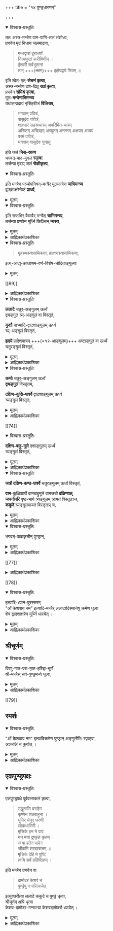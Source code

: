 +++
title = "१४ पुण्ड्रधारणम्"

+++

<details open><summary>विश्वास-प्रस्तुतिः</summary>

ततः अस्त्र-मन्त्रेण वाम-पाणि-तलं संशोध्य,  
प्रणवेन मृदं निधाय जलमादाय, 

> गन्धद्वारां दुराधर्षां  
नित्यपुष्टां करीषिणीम् ।  
ईश्वरीँ सर्वभूतानां  
ताम् +++(~~त्वाम्~~)+++ इहोपह्वये श्रियम् ॥

इति श्वेत-मृत्-**सेचनं कृत्वा**,  
अस्त्र-मन्त्रेण दश-दिक्षु **रक्षां कृत्वा**,  
प्रणवेन **संमिश्रं कृत्वा**,  
मूल-**मन्त्रेणाभिमन्त्र्य**  
यथासम्प्रदायं नृसिंहबीजं **विलिख्य**, 

> भगवान् पवित्रं,  
> वासुदेवः पवित्रं,  
> शतधारं सहस्रधारम् अपरिमित-धारम्  
> अरिष्टम् अच्छिद्रम् अच्युतम् अनन्तम् अक्षयम् अव्ययं  
> परमं पवित्रं,  
> भगवान् वासुदेवः पुनातु 

इति जलं **निस्-स्राव्य**  
भगवत्-पाद-युगलं **स्मृत्वा**  
तर्जन्या मृदञ् जलं **चैकीकृत्य**, 
</details>

<div class="js_include" url="/vedAH_Rk/shAkalam/saMhitA/vishvAsa-prastutiH/01/154/01_viShNornu_kaM.md"  newLevelForH1="5" includeTitle="false"> </div>  

<div class="js_include" url="/vedAH_Rk/shAkalam/saMhitA/sarvASh_TIkAH/01/154/01_viShNornu_kaM.md"  newLevelForH1="5" includeTitle="false"> </div>  


<details open><summary>विश्वास-प्रस्तुतिः</summary>

इति मन्त्रेण पञ्चोपनिषन्-मन्त्रैर्  मूलमन्त्रेण **चाभिमन्त्र्य**  
द्वादशाक्षरेणेष्टं **प्रार्थ्य**, 
</details>

<details><summary>मूलम्</summary>

इति मन्त्रेण पञ्चोपनिषन्मन्त्रैर्मूलमन्त्रेण चाभिमन्त्र्य द्वादशाक्षरेणेष्टं प्रार्थ्य, 
</details>


<div class="js_include" url="/vedAH_yajuH/taittirIyam/saMhitA/yajuH/sarva-prastutiH/1/2_somayAgArambhaH/13_havirdhAna-maNDapa-nirmANam/viShNo_rarATam.md"  newLevelForH1="5" includeTitle="false"> </div>

<details open><summary>विश्वास-प्रस्तुतिः</summary>

इति सप्तभिर् वैष्णवैर् मन्त्रैश् **चाभिमन्त्र्य**,  
तर्जन्या प्रणवेन मूर्ध्नि किञ्चिन् **न्यस्य**,
</details>

<details><summary>मूलम्</summary>

इति सप्तभिर्वैष्णवैर्मन्त्रैश्चाभिमन्त्र्य, तर्जन्या प्रणवेन मूर्ध्नि किञ्चिन्न्यस्य,
</details>


<details><summary>आह्निकार्थप्रकाशिका</summary>

अथ ऊर्ध्वपुण्ड्रधारणम् आह **अस्त्रमन्त्रेणे**त्यादिना ।  
ऊर्ध्व-पुण्ड्र-धारण-तद्-अधिकारि-मृद्-वर्णाकृत्य्-आदिकं सप्रमाणं  
श्री-सच्-चरित्र-रक्षायां स्पष्टम् अनुगृहीतम् ।  

यत् तु आह्निक-काण्डे +++(वैद्यनाथदीक्षितीये)+++ ब्राह्मणादीनां  
त्रिपुण्ड्र-धारण-प्रतिपादकानि चन्द्रिका-माधवीयाद्य्-अनुदाहृतानि वचनानि  
ब्राह्मणस्य त्रिपुण्ड्र-निषेध-पराणि सम्प्रतिपन्न-वचनानि  
चोदाहृत्योक्तम् 

> एवम्-आदि-त्रि-पुण्ड्र-निषेध-वचनानि  
> पाशुपतादि-तन्त्र-दीक्षा-प्रविष्ट-ब्राह्मण-निन्दा-पराणि ।  
> अत एव वाराहे गौतमः +++(पाठोऽयं न लब्धः।)+++ -
>
>
>> शशाप तान् जटा-भस्म-  
दीक्षा-व्रत-धरांस् तथा ।  
त्रि-पुण्ड्र-धारिणो नित्यं  
भस्मोद्धूलन-तत्-पराः ॥  
**भविष्यथ** त्रयी-बाह्या  
मिथ्या-ज्ञान-प्रलापिनः ।  
बौद्धे चाप्य् आर्हते चैव  
तथा पाशुपतेऽपि च ॥  
शाम्भवे दीक्षिता यूयं  
**भवत** ब्राह्मणाधमाः । 
>
> इत्युक्तम् ।

[[68]]

तद् अयुक्तम् -   
"ब्राह्मणस् त्रिपुण्ड्रं न धारयेद्"  
इत्य्-आदीनां स्वोदाहृतानां आचार्यपादोदाहृतानां पठ्यमान-स्मृति-पुराण-वचनानां  
शैव-पाशुपतादि-दीक्षा-प्रविष्ट-ब्राह्मण-निन्दा-परत्वस्यायुक्तत्वात् ।  

न तावच् छ्रुति-लिङ्गादिभिर् अयम् अर्थो ऽवगम्यते -  
भवद्-उदाहृत-वचनेन त्रि-पुण्ड्र-धारण-भस्मोद्धूलन-मिथ्या-ज्ञान-प्रलापानां  
शाप-ग्रस्त-विषयत्वावगमेन  
त्रिपुण्ड्रादेः तद्-धार्यत्वे  
तद्-व्यतिरिक्ताधार्यत्व-परत्वेन च लिङ्ग-दर्शनात् । 

अपच्छेदाधिकरण-न्यायेन निषेधस्य बलीयस्त्व-वादिनः अद्वैतिनः ।  

प्रायश्चित्त-काण्डे श्राद्ध-शिष्ट-भोजन-विधि-सत्त्वेऽपि  
निषेधस्य बलीयस्त्वात्  
तद्-अभोज्यत्वं वदतः वैद्यनाथस्य  
ब्राह्मण-त्रि-पुण्ड्र-निषेध-बलीयस्त्वस्यावश्याङ्गीकार्यत्वात् -  
निषेध-वचनानां शैव-दीक्षा-प्रविष्ट-ब्राह्मण-निन्दा-परत्व-वर्णनं  
स्व-मत-स्थैकदेशि-दुराचार-स्थापनाभिनिवेश-मूलकम् इति  
सद्भिर् विभावनीयम् इति । 

तद् उक्तम् - 

> आदौ तु लक्षणोपेतां  
सुगन्धां सात्त्विकीं शुभाम् ।  
वामे ऽस्त्र-शोधिते हस्ते  
वाग्यतः प्रणवेन तु ॥  
**निधाय** जलम् आदाय  
गन्धद्वारेति **सेचयेत्** ।  
अस्त्र-मन्त्रेण रक्षां च  
**कृत्वा** दशसु दिक्ष्व् अपि ॥  
तार-मन्त्रेण सम्मिश्रं  
मूल-मन्त्रेण **मन्त्रयेत्** ।  
नृसिंह-बीजञ् च **लिखेत्**  
रक्षार्थं दोष-शान्तये ॥  
शत-धारेति मन्त्रेण  
तीर्थ-तोयञ् च **निक्षिपेत्** ।  
ताम् **एकीकृत्य** तर्जन्या  
**स्मृत्वा** मम पद-द्वयम् ॥  
विष्णोर्नुकेन मन्त्रेण  
**मन्त्रयित्वा** यथाक्रमम् ।  
पञ्चोपनिषदैर् मन्त्रैर्  
मूल-मन्त्रेण मन्त्रयेत् ॥  
द्वादशाक्षरम् **उच्चार्य**  
**प्रार्थयेद्** इष्ट-सिद्धये ।  
सप्तभिर् वैष्णवैर् मन्त्रैर्  
**मन्त्रयेन्** मोक्ष-सिद्धये ॥  
मृदं प्राक् तार-मन्त्रेण  
तर्जन्या मूर्ध्नि **विन्यसेत्** ॥ 

इति ।  
“इष्टसिद्धये" इत्यत्र “सत्-समृद्धिञ् च युक्ताम्" इत्य्  
अनुगृहीत-भगवद्-भागवत-समृद्धिर् विवक्षिता,  
प्रपन्नानां “त्रैवर्गिकांस् त्यजेद् धर्मान्” इति काम्यान्तर-निषेधात् ।  

“मोक्ष-सिद्धये” इत्यत्र अनन्य-प्रयोजन-कैङ्कर्य-सिद्धिर् विवक्षिता,  
प्रपन्नानां मोक्षार्थं कर्तव्यान्तराभावात् ।+++(5)+++ 
</details>



<details open><summary>विश्वास-प्रस्तुतिः</summary>

> गृहस्थस्यानामिकया, ब्राह्मणस्यानामिकया, 
 
इत्य्-आद्य्-उक्ताश्रम-वर्ण-विशेष-चोदिताङ्गुल्या
</details>

<details><summary>मूलम्</summary>

> गृहस्थस्यानामिकया, ब्राह्मणस्यानामिकया, 
 
इत्याद्युक्ताश्रमवर्णविशेषचोदिताङ्गुल्या
</details>



[[69]]

<details><summary>आह्निकार्थप्रकाशिका</summary>

अथ पुण्ड्र-धारण-साधनम् आह -  
**गृहस्थस्यानामिकये**त्य्-आदिना । तद् उक्तं 

> ब्राह्मणस्य विशेषेण  
कल्पिता **ऽऽनामिका** स्मृता ।  
**अङ्गुष्ठम्** एव राज्ञश् च  
**तर्जनी** विश एव च ॥  
शूद्रस्य **मध्यमा** प्रोक्ता  
सर्वेषां वाप्य् **अनामिका** ।  
**तर्जनी** भिक्षुकस्यैव  
वनस्थस्य तु **मध्यमा** ॥  
**अनामिका** गृहस्थस्याङ्गुष्ठाग्रमथापि वा ।  
**अङ्गुष्ठेन** ब्रह्मचारी सर्वेषां स्याद् **अनामिका** ॥ 

इति । 

यद् अपरोक्तं स्कान्दे मार्गशीर्ष-माहात्म्ये  
ब्रह्म-चारि-यत्य्-आदीन् अधिकृत्य दर्पणविधेः  
तेषान् तु **दर्पण-निषेधो** ऽन्यविषयः ।  
तत्रैव रात्रौ दर्पण-विधेः  
तत्र दर्पण-निषेधो ऽन्यविषयः -  
तत्रैव दर्पणाभावे जलावलोकन-विधानात् । 

जले प्रतिबिम्बावलोकन-निषेधोऽपि तथा +इति - तदसङ्गतम् -  
निबन्धनेषु तद्-वचनान् उदाहरणेनाचार-विरहाच् च । 

यतीनां सर्वदा इतरेषां रात्रौ  
दर्पणावलोकनस्य जलावलोकन-पूर्व-पुण्ड्र-धारणस्य  
चाननुष्ठान-पराहतत्वात् । यद् अप्य् अपरोक्तं 

> **अङ्गुष्ठं** पुष्टिदं प्रोक्तं  
**मध्यमा** ऽऽयुष्करी तथा ।  
**अनामिका** ऽन्नदा नित्यं  
मुक्तिदा च **प्रदेशिनी** ।  
एतैर् अङ्गुलिभेदैस् तु  
कारयेन्, न नखैर् लिखेत् ॥ 

इति श्री-सच्-चरित्र-रक्षोक्त--तत्-तद्-अङ्गुलि-फल--निरपेक्षाणां  
तत्-तत्-कर्माङ्गत्वादि-मात्रेणोर्ध्व-पुण्ड्र-करण-दशायाम् 

> अनामिका ब्राह्मणस्य  
> गृहस्थस्यानामिका 

इत्य्-आदिवर्णाश्रम-विषय-व्यवस्था-वचनानीति  
देशिक-चरणैः कण्ठतो व्यवस्थापितत्वात्,  
मोक्षापेक्षावद्भिः भगवत्-प्रीत्य्-अर्थम् ऊर्ध्व-पुण्ड्र-करणे  
प्रदेशिन्य्+++(=तर्जनी)+++ एव देशिक-सम्मता ।

[[70]]

तया ऽऽर्जवादि-गुणासम्भवे  
तद्-अनुगुणया यया कयाचिद् अङ्गुल्या धार्याणि ।+++(4)+++ 

> यथाकामन् तु सर्वाभिः  
न नखैरिति केचन 

इत्य्-उक्तत्वात् ।  
स्मृति-चन्द्रिकायां - 

> स्वयं-धौतेन कर्तव्यं  
कारु-धौतं विवर्जयेत् 

इत्यत्र स्वयं-धौतेनेत्य् एव सिद्धे  
कारु-धौत-निषेधेन  
कारु-धौत-व्यतिरिक्त-धौतम् अभ्यनुज्ञातम्।   

इत्य् उक्त-रीत्या  
"न नखैर् लिखेद्" इति निषेधेन  
नख-व्यतिरिक्तं पुण्ड्र-धारणे  
ऽभ्यनुज्ञातं भवति -  

> येनोर्ध्वपुण्ड्रं सौम्यं स्याद्  
आर्जवं च कृतं भवेत् ।  
तेन कुर्यात् प्रकारेण  
तादृशं फलदं भवेत् ॥ 

इति नारदीय-वचने येन तेनेति सामान्योक्तेश् च । एवञ्चाङ्गुल्यैव धारणीयानीति निर्बन्धो न कर्तव्य इति । तदत्यन्तमसङ्गतम् । आचार्यपादश्रीसूक्तिन्यायविरुद्धत्वात् । 

> या चात्र वर्णाश्रम-मात्र-विषयतया  
> ऽङ्गुलि-व्यवस्था  
> सा तत्-तत्-फल-विशेष-निरपेक्षाणां  
> तत्-तत्-कर्माङ्गत्वादि-मात्रेणोर्ध्व-पुण्ड्र-करण-दशायाम्  
> इति मन्तव्यम् 

इति श्रीसूक्तौ पूर्वोदाहृत-वचनावगत-मोक्ष-तद्-इतर-फल-कामना-रहितानां  
तत्-तत्-कर्माङ्गत्वादिनोर्ध्व-पुण्ड्र-धारणे वर्णाश्रमाङ्गुलि-व्यवस्थेति प्रतीयते ।  
कर्माङ्गत्वादीत्यादि-पदेन 

> यच् छरीरं मनुष्याणाम्  
ऊर्ध्व-पुण्ड्रं विना भवेत् ।  
द्रष्टव्यन् नैव तद्-देहं  
श्मशान-सदृशं स्मृतम् ॥ +++(4)+++

इत्य्-अकरणे दोष-श्रवणेन  
करणे प्रत्यवाय-परिहारस्य, 

> प्रातर्-मध्यन्-दिने सायम्  
ऊर्ध्वपुण्ड्रेण केशवः ।  
अकृतैर् वा कृतैर् वापि  
तैस् तैः प्रीणाति माधवः ॥ 

इति भारद्वाज-वचनावगत-भगवत्-प्रीति-विशेषस्य च सङ्ग्रहः ।  
_मात्र_-पदेन पूर्वोदाहृत-वचनावगत-फलाभिसन्धि-व्यवच्छेदः ।  
एवं च तत्-तत्-कर्माङ्गत्वेन  
“अ-क्रिया-वद् अनर्थाय" इति  
लक्ष्मी-तन्त्र-वचन+आचार्यपाद-श्रीसूक्तावगत--  
प्रत्यवाय-परिहारार्थत्वेन +उपदर्शित-भगवत्-प्रीत्य्-उद्देशेन  
चोर्ध्व-पुण्ड्र-करण-दशायां वर्णाश्रमाङ्गुलि-व्यवस्थेत्य् उक्तं भवति । 

> फलाश्रुतेर् वीप्सया वा  
> तन् नित्यम् उदितं बुधैः,  
> अस्य चैवम् अकामोपाधि-निबद्ध-विधि-प्राप्तत्वात्  
> **नित्यत्वं सिद्धम्** 

इति प्रमाण-श्री-सच्-चरित्र-रक्षा-श्रीसूक्त्य्-अनुसारेणात्र  
नित्य-विधि-परत्वस्याङ्गीकार्यत्वात् ।  
अयम् अर्थः 

> अतस् सिद्धं कर्माङ्गत्वादिभिर् ऊर्ध्व-पुण्ड्रस्यावश्यधार्यत्वम्,  
> कर्मङ्गत्वादिना ऊर्ध्व-पुण्ड्र-ग्रहणम् इह भवेत्  

इत्य् आचार्यपादश्रीसूक्त्य्-अभिप्रेतश्च -

[[71]]

> ज्योतिष्टोमेन स्वर्गकामो यजेत,  
> वृष्टिकामः कारीर्या यजेत,  
> श्येनेनाभिचरन् यजेत 

इत्यादौ तत्-तत्-फल-कामना-रूपाधिकारवतस्  
तत्-तत्-फलोद्देशेन तत्-तत्-कर्म-विधिर् इति  
मीमांसक-सिद्धान्तितत्वात्,  
ऊर्ध्व-पुण्ड्र-विषयक-फल-साधनाङ्गुलि-विधीनाम् अपि  
तथैवार्थ-वर्णनौचित्यात् । 

“मुक्तिदा च प्रदेशिनी" इत्य्-अत्र  
मुक्ति-रूप-फलोद्देशेनानुष्ठान एव प्रदेशिनी-विधानम् इति  
न तद्-वाक्येन भगवत्-प्रीत्यर्थम् ऊर्ध्व-पुण्ड्रधारणं विधीयते -  
फल-साधन-वाक्यस्य नित्य-विधित्वासम्भवात् ,  
श्री-सच्-चरित्र-रक्षा-प्रथमाधिकारे 

> कामाधिकारत्वे सम्भवति  
> नित्यत्व-कल्पनायोगात् 

इत्य्-अनुगृहीतत्वाच्च । 

यद् अपि स्मृति-चन्द्रिकोक्त-दृष्टान्तेनाङ्गुली-व्यतिरिक्तस्यापि  
पुण्ड्र-धारण-साधनत्वम् उक्तम्,  
तद् अपि मन्दम् -  
दृष्टान्त-वैषम्यात्। 

> स्वयं धौतेन कर्तव्यं  
> कारुधौतं विवर्जयेत् 

इत्य्-अत्र विशेष-निषेधेन  
शेषाभ्यनुज्ञानात्  
कारु-धौत-व्यतिरिक्त-धौताभ्यनुज्ञानम् इति चन्द्रिकोक्तम् । 

आचार्यपादोदाहृते तु “ऊर्ध्वपुण्ड्र-विधौ मोक्षम्" इत्य्-आदिषु भरद्वाज-वचनेषु  
पञ्चाङ्गुलीन् विधाय  
"न चान्येन विधीयीत" इत्य् अङ्गुलि-व्यतिरिक्त-निषेधात् । 

“न नखैरिति केचन" इति वचनस्य शेषाभ्यनुज्ञान्यायेन  
शलाकाभ्यनुज्ञा-परत्वस्य  
कतिपय-सम्मतत्वेन भूयसां न्यायेन  
प्रत्यवाय-श्रवण-सहित-सामान्य-निषेधस्य प्रबलत्वात् शिष्टाचाराच्च,  
उदाहृत-दृष्टान्त-वैषम्येणाङ्गुलीनाम् एव पुण्ड्र-धारण-करणत्वम् **अङ्गीकार्यम्** । 

श्रीसच्चरित्ररक्षाप्रथमाधिकारे 

> ब्राह्मणस्य विशेषेण  
> वैष्णवस्य विशेषतः । 

इत्य् अपि वचनं  
न ब्राह्मणमात्रस्यावश्य-कर्तव्यत्व-प्रतिक्षेप-परम् -  
अपि तु अकरणे प्रत्यवाय-लाघव-परम् ।+++(5)+++  
अतः अङ्गुल्यैव पुण्ड्राणि **धारणीयानीति सिद्धम्** । एतेन 

"येनोर्ध्व-पुण्ड्रम्" इत्य्-आदि-वचने  
येन तेनेति सामान्य-निर्देशाद्  
अङ्गुलिव्यतिरिक्तस्यापि पुण्ड्र-धारण-करणत्वम् अनुमतम्  
इत्युक्तं परास्तम् ।  
उपात्त-वचने येन तेनेति पद-द्वयस्य  
विशेष्य-समर्पकं प्रकारेणेति पदं प्रयुक्तम् ।  
प्रकारशब्दो ऽपृथक्-सिद्ध-विशेषण-परस् सन्  
अवयव-संस्थान-रूपं प्रकारम् अभिधत्ते -  
श्रीभाष्यादौ प्रकारत्वं विशेषणत्वम् इति बहुधाभिहितत्वात् ।

[[72]]

श्रीन्यायसिद्धाञ्जनोपक्रमे 

> अशेष-चिद्-अचित्-प्रकारं  
> ब्रह्मैकम् एव तत्त्वं,  
> तत्र प्रकार-प्रकारिणोः प्रकाराणाञ् चात्यन्त-भेदेऽपि  
> विशिष्टैक्यादि-विवक्षया  
> एकत्व-व्यपदेश 

इति चिद्-अचितोः भगवत्-प्रकारत्व-प्रतिपादनात् ।  
अतः समीचीनावयव-सन्निवेश-विशिष्ट-पुण्ड्रधारणम् उक्त-वचनाभिप्रेतम् इति । 

मुमुक्षुदर्पणे "न नखाद्यैश्च" आद्यशब्दात्  
शलाकादिभिर् अपि न कुर्यादित्यर्थ इत्युक्तम् । 

अतः प्रकारेणेत्य् एतत्-परित्यज्य  
येन तेनेत्य्-अस्याङ्गुलि-व्यतिरिक्त-साधन-परत्व-वर्णनम्  
आग्रह-मूलमेव । 

अतस् सुष्ठूक्तम् "गृहस्थस्यानामिकया" इत्यादिकमिति बोध्यम् ।
</details>



<details open><summary>विश्वास-प्रस्तुतिः</summary>

**ललाटे** चतुर्-अङ्गुलम् ऊर्ध्वं  
द्व्यङ्गुलं त्र्य्-अङ्गुलं वा विस्तृतं,  

**कुक्षौ** नाभ्यादि-द्वादशाङ्गुलम् ऊर्ध्वं  
त्र्य्-अङ्गुलं विस्तृतं,  

**हृदये** प्रादेशमात्रम् +++(=१२-आङ्गुलम्)+++ अष्टाङ्गुलं वा ऊर्ध्वं  
चतुरङ्गुलं विस्तृतं,
</details>

<details><summary>मूलम्</summary>

ललाटे चतुरङ्गुलमूर्ध्वं द्व्यङ्गुलं त्र्यङ्गुलं वा विस्तृतं, कुक्षौ नाभ्यादिद्वादशाङ्गुलमूर्ध्वं त्र्यङ्गुलं विस्तृतं, हृदये प्रादेशमात्रमष्टाङ्गुलं वा ऊर्ध्वं चतुरङ्गुलं विस्तृतं,
</details>



<details><summary>आह्निकार्थप्रकाशिका</summary>

> **पार्श्वयोर्** घन-विन्यासम्  
ऊर्ध्वपुण्ड्रम् इहोच्यते ।  
यथा चर्म **न दृश्येत**  
तथोर्ध्वं पुण्ड्रम् **आचरेत्** ॥
इषुपात-स्थितैर् **ग्राह्यम्**  
ऊर्ध्वपुण्ड्रं **समाचरेत्** ।
>
> **पार्श्वम्** अङ्गुलि-मानं स्यान्
+++(रेखामध्यवर्तिनि)+++ **मध्यमे** द्व्यङ्गुलं भवेत् ॥  
>
> त्रिधा सर्वत्र **विस्तारश्**  
चतुस्-त्रि-द्व्य्-अङ्गुलं क्रमात् ।  
उत्तमो मध्यमो हीनः,  
> 
> **पार्श्वाव् +++(रेखे)+++ आङ्गुलिकौ** स्मृतौ ॥
>
> वर्तुलं तिर्यग् अच्छिद्रं  
ह्रस्वं दीर्घं ततन् तनु ।  
वक्रं विरूपं बद्धाग्रं  
भिन्नमूलं पद-च्युतम् ॥  
अशुभ्रं रूक्षम् आसक्तं  
तथानङ्गुलि-कल्पितम् ।  
विगन्धम् अपसव्यञ् च  
पुण्ड्रम् **आहुर् अनर्थकम्** ॥
>
> **आसीनो** ऽङ्गुलिभिर् **दद्याद्**  
ऊर्ध्वपुण्ड्रान् **स्वयं** क्रमात् ।
>
> पार्श्वम् अङ्गुलिमात्रन् तु  
मध्ये छिद्रं **प्रकल्पयेत्** ॥  
पार्श्वम् अङ्गुलिमात्रन्तु  
विन्यसेद् द्विजसत्तमः ।
>
> सपवित्रेण हस्तेन  
नोर्ध्वपुण्ड्राणि धारयेत् ॥  
चन्दनालेपनञ्चैव  
तद् दानञ् चैव वर्जयेत् ॥

इति श्रीसच्चरित्ररक्षोदाहृत-  
वसिष्ठ-भरद्वाज-पराशर-संहिता--  
वृद्ध-हारीत-वसिष्ठ-स्मृति-वचनान्य्  
अनुसन्धेयानि ।

आचार्यपादानां पारमेष्ठ्य-संहिता-वचनानाम् एव  
चरमोपात्तत्वेनाभिमतत्वात्  
प्रायशस् तद्-अनुसारेण  
पूर्वाचार्यानुष्ठितोर्ध्वपुण्ड्र-धारण-प्रकारम् आह  
**ललाटे चतुरङ्गुलमि**त्यादिना ।  

**चतुरङ्गुलमि**ति । 

> ऊर्ध्वपुण्ड्रं ललाटे तु  
> कुर्वीत चतुरङ्गुलम् 

इति भरद्वाजवचनमनुरुध्योक्तम् । 

> भ्रुवोर् अधस्ताद् आरभ्य  
रेखाद्वयसमन्वितम् ।  
केशान्तं विन्यसेत् पुण्ड्रम्  
ऊर्ध्वं नित्यं द्विजोत्तमः ॥ 

इति वासिष्ठ-संहिता-वचनम् अप्य् अत्र भाव्यम् ।

[[73]]

यत्तु 

> नासिकामूलम् आरभ्य  
ललाटे प्रथमन् न्यसेत् 

इत्याचार्यपादोदाहृत-वचनादौ नासामूले ललाट-पुण्ड्रविधिर् इति -  
तन् न,  
यतस् तत्र नासिका-मूलस्य मर्यादात्वम् एव,  
न त्व् अभिविधित्वं,  
“भ्रुवोर् अधस्ताद् आरभ्ये"त्य् उदाहृत-वासिष्ठ-वचनानुरोधात् ।  

“विस्तारन् त्र्य्-अङ्गुलम्"  
इत्य्-आद्य्-आचार्य-पादोदाहृत-वचनावगत-  
त्र्य्-अङ्गुलादि-विस्तारस्य नासामूलेऽसम्भावितत्वेन,  
नासा-मूलोपरि भ्रुवोर्-अधः ललाट-पुण्ड्र-धारणम् एव युक्तम्  
इति बोध्यम् । 

> विस्तारं त्र्यङ्गुलं प्रोक्तं  
> द्व्यङ्गुलं वा **ललाटके** 

इति पारमेष्ठ्य-संहिता-वचन-विहित-द्व्य्-अङ्गुल-पक्षे  
पूर्वोक्त-पार्श्वाङ्गुलि-मान-मध्य-छिद्रयोर् असम्भावितत्वात्,  
मध्यच्छिद्रार्थं पार्श्वाङ्गुलिमान-सङ्कोचस् स्याद् इत्य् अस्वरसाद् आह -  **त्र्यङ्गुलं वे**ति ।  
त्र्यङ्गुलपक्षे नोक्तानुपपत्तिर् इति बोध्यम् । 

> **स्तनान्तरे** ऽपि च तथा  
> कुर्यात् **प्रादेशम्** आयतम् 

इति पारमेष्ठ्यसंहितावगतप्रादेशपरिमाणस्य 

> कुक्षौ तु नाभेरूर्ध्वं स्याद्द्वादशाङ्गुलमायतम् 

इत्युक्तद्वादशाङ्गुलोर्ध्वप्रदेशसम्भाव्यतया क्वचित् प्रादेशप्रमाणासम्भवमभिप्रेत्य "अष्टाङ्गुलं वे"त्युक्तम् । 

> वक्षःस्थले माधवञ्च न्यसेदष्टाङ्गुलायतम् ।  
हृदये माधवायेति धारयेदङ्गुलाष्टकम् ॥ 

इति वासिष्ठसंहिताब्रह्मरात्रादिवचनजातमिह भाव्यम् ।
</details>



<details open><summary>विश्वास-प्रस्तुतिः</summary>

**कण्ठे** चतुर्-अङ्गुलम् ऊर्ध्वं  
**द्व्यङ्गुलं** विस्तृतम्, 

**दक्षिण-कुक्षि-पार्श्वे** द्वादशाङ्गुलम् ऊर्ध्वं  
त्र्यङ्गुलं विस्तृतं,
</details>

<details><summary>मूलम्</summary>

कण्ठे चतुरङ्गुलमूर्ध्वं द्व्यङ्गुलं विस्तृतम्, दक्षिणकुक्षिपार्श्वे द्वादशाङ्गुलमूर्ध्वं त्र्यङ्गुलं विस्तृतं,
</details>



<details><summary>आह्निकार्थप्रकाशिका</summary>

**कण्ठे चतुरङ्गुलमूर्ध्वं द्व्यङ्गुलं विस्तृतमि**ति । 

> **ललाटे कण्ठदेशे** तु  
**स्कन्धयोश्** च **त्रिके**+++(=मेरुदण्डाधोभागे)+++ तथा ।  
चतुर्-अङ्गुलमानानि  
पञ्च पुण्ड्राणि धारयेत् ॥ 

इत्य् आचार्यपादोदाहृत-ब्राह्म-रात्र-वचनाद्य्-अभिप्रायेण  
कण्ठ-पुरोभागे "चतुर्-अङ्गुलम्-ऊर्ध्वम्" इत्य् उक्तम् । 

> द्व्यङ्गुलं विस्तृतं रम्यं चतुरङ्गुलम् आयतम् 

इत्याचार्यपाद-प्रदर्शित-वचनात् द्व्यङ्गुलं विस्तृतम् इत्य् उक्तम् ।  

द्व्य्-अङ्गुलपक्षे मध्ये छिद्रार्थं पार्श्वाङ्गुलि-मान-सङ्कोचः कार्यः,  
तद्-असङ्कोचेच्छायां 

> कण्ठ-कूपेऽपि च तथा  
> त्र्यङ्गुलायत-विस्तृतम् 

इति पारमेष्ठ्य-संहितोक्तं ग्राह्यम् ।  

आह्निके ऽप्य् एतद् अभिप्रेतम्,  
इतर-पुण्ड्रेषु पारमेष्ठ्य-संहितोक्त-विस्ताराद्य्-अभिधानात् ।
</details>

[[74]]



<details open><summary>विश्वास-प्रस्तुतिः</summary>

**दक्षिण-बाहु-मूले** दशाङ्गुलम् ऊर्ध्वं  
त्र्यङ्गुलं विस्तृतं,
</details>

<details><summary>मूलम्</summary>

दक्षिणबाहुमूले दशाङ्गुलमूर्ध्वं त्र्यङ्गुलं विस्तृतं,
</details>



<details><summary>आह्निकार्थप्रकाशिका</summary>

**दक्षिणबाहुमूले दशाङ्गुलम् ऊर्ध्वम्** इति ।  
श्रीसच्चरित्ररक्षायां प्रथमाधिकारे  

> बाहुमूले सुदर्शन-पाञ्चजन्य-चिह्न-धारण-विधानात् हेतुत्वात्  
> सद्-गृहीतेर्  
> इतर-परिहृतेर्  
> द्रावणात् किङ्करादेर्  
> धार्यं चक्रादि-चिह्नम् 

इत्य् उक्त-हेतु-त्रयस्य  
तच्-चिह्न-प्रकाशाधीनत्वात् ,

> हृदये चोदरे चैव  
पार्श्वयोः पृष्ठ एव च ।  
बाह्वोर् मध्ये च सप्त स्युः 
…

> दक्षिणे बाहुमध्ये तु  
चिन्तयेन् मधुसूदनम् ।  
तत्पार्श्वे बाहुमध्ये तु  
मधुसूदन इष्यते ॥ 

इत्याचार्यपादोदाहृत-वचन-पारमेश्वर-वचनतः  
बाहु-मध्य-देशस्य पुण्ड्र-स्थानत्वावगतेः,  
बाहुमूल-शब्दस्य सुदर्शनादि-धारणाश्रय-व्यतिरिक्त-बाहु-मूल-परत्वम् आश्रयणीयम्,  
श्रीवैखानस-शास्त्रे मरीचिप्रोक्ते पञ्च-सप्तति-पटले 

> दक्षिणबाहुमध्ये मधुसूदनाय,  
> वामबाहुमध्ये श्रीधराय 

इति, _बाहुमध्य एव पुण्ड्रधारणं_ विहितम् -  

आचार्यार्चा-चित्र-लिखित-विग्रहेषु  
सुदर्शनादि-चिह्नाद् अधः-प्रदेश एव बाहु-पुण्ड्र-दर्शनात्  
तथैवास्मद्-आचार्य-प्राचार्य-तच्-छिष्य-प्रशिष्यानुष्ठान-दर्शनाच् च।  

तथैव बाहुपुण्ड्रधारणं युक्तम् ।  
यद् अन्योक्तं - 

> बाह्वोर् द्वादशाङ्गुल-पुण्ड्र-धारणं पारमेष्ठ्य-संहितोक्तम् 

इति,  
तन्न, बहुषु श्रीसच्चरित्ररक्षा-श्रीकोशेषु ग्रन्थ-मुद्राक्षर-तच्-छ्रीकोशेषु च 

> दक्षिणे तु भुजे कुर्याद्  
> आयतन्तु दशाङ्गुलम् । 

इति तत्-संहिता-वचन-दर्शनात्,   

तत्-परिमाणस्य 

> दशाङ्गुल-प्रमाणन् तु  
> उत्तमोत्तमम् उच्यते 

इत्य्-आचार्य-पादोपात्त-वचन-प्रशंसितत्वाच् च।  
बहुष्व् असंकीर्णाह्निक-कोशेषु 

> दक्षिणबाहौ दशाङ्गुलमूर्ध्वम् 

इत्येव पाठोऽस्ति ।  
क्वचित् "द्वादशाङ्गुलम्" इति पाठः,  
उदाहृत-प्रमाण-विरोधात् मानाभावाच् छोपेक्ष्यः । 

एवञ्च कूर्पर-प्रभृति-पञ्च-दशाङ्गुल-परिमिते बाहौ  
अधः द्व्य्-अङ्गुलं परित्यज्य  
उपरि दशाङ्गुल-पुण्ड्र-धारणे  
त्र्य्-अङ्गुलं परित्यज्य  
त्र्य्-अङ्गुल-बाहु-मूल-प्रदेशः सुदर्शन-पाञ्च-जन्य--प्रकाश-योग्यस् स्यात्,  
एवं सति, सर्व-प्रमाण-श्रीसूक्त्य्-आचारानुगुण्यं भवति । 

[[75]] 

एतेन कूर्परादुपरि चतुर्-अङ्गुल-त्र्य्-अङ्गुलाद् वा ऊर्ध्वं  
द्वादशाङ्गुलं, दशाङ्गुलं, नवाङ्गुलं, अष्टाङ्गुलं वा, आयतं  
बाहु-पुण्ड्रम् इत्य् अपरोक्तं परास्तम् -  

> नवाङ्गुलं मध्यमं स्याद्  
> अष्टाङ्गुलम् अथाधमम् 

इति निन्दित-नवाङ्गुलाष्टाङ्गुल-परिमाणयोः  
पूर्व-प्रशंसित-दशाङ्गुल-परिमाणेन तुल्य-विकल्प-कथनस्यानुचितत्वात्,  
पञ्च-दशाङ्गुले बाहौ अधश् चतुर्-अङ्गुल-त्यागे द्वादशाङ्गुल-पुण्ड्र-धारण-स्थला-भावात्,  
दशाङ्गुल-नवाङ्गुल-पुण्ड्र-धारणे सुदर्शनाद्य्-अङ्कन-छादनापत्त्या  
तत्-प्रकाशाधीनस्य “हेतुत्वात् सद्गृहीतेर्" इत्यादि-हेतु-त्रयस्यासम्भव-प्रसङ्गात्,  
त्र्यङ्गुलाद् ऊर्ध्वं द्वादशाङ्गुल-पुण्ड्रधारणेऽपि तद्-दोष-तादवस्थ्याच् च । 

एतेन, इतर-पराङ्गीकृतः अष्टाङ्गुल-बाहु-पुण्ड्र-पक्षः प्रत्य्-उक्तः,  
“अष्टाङ्गुलम् अथाधमम्" इति तन्-निन्दनात् ।  

न चैवं हृदये ऽष्टाङ्गुल-पुण्ड्राधार्यत्वं स्याद् इति वाच्यम्,  
पूर्वोक्तरीत्या तत्रागत्याष्टाङ्गुल-पुण्ड्रस्यैव धार्यत्वात्,  
यत्र दशाङ्गुल-विधेर् अवकाश-सम्भवश् च  
तत्रैवाष्टाङ्गुल-निन्दनस्य स्वीकार्यत्वात् ।
</details>



<details open><summary>विश्वास-प्रस्तुतिः</summary>

**जत्रौ दक्षिण-कण्ठ-पार्श्वे** चतुरङ्गुलम् ऊर्ध्वं विस्तृतं,  

**वाम**-कुक्षिपार्श्वे वामबाहुमूले वामजत्रौ **दक्षिणवत्**,  
**जघनोपरि** पृष्ठ-भागे त्र्यङ्गुलम् आयतं विस्तृतञ्च,  
**ककुदे** त्र्यङ्गुलमायतं विस्तृतञ् च,
</details>

<details><summary>मूलम्</summary>

जत्रौ दक्षिणकण्ठपार्श्वे चतुरङ्गुलमूर्ध्वं विस्तृतं, वामकुक्षिपार्श्वे वामबाहुमूले वामजत्रौ दक्षिणवत्, जघनोपरि पृष्ठभागे त्र्यङ्गुलमायतं विस्तृतञ्च, ककुदे त्र्यङ्गुलमायतं विस्तृतञ्च,
</details>



<details><summary>आह्निकार्थप्रकाशिका</summary>

**जत्रौ दक्षिणकण्ठपार्श्वे** इति । 

> जत्रौ त्र्यङ्गुलम् आयामं विस्तरञ्च तथैव च 

इति पारमेष्ठ्य-संहितावचनमनुसृत्य जत्रावित्युक्तम् । 

> त्रिविक्रमेति मन्त्रेण  
धारयेद्दक्षिणे गले ।  
हृषीकेशेति मन्त्रेण  
धारयेद् वामकण्ठके ।  
त्रिविक्रमं च तत्-स्कन्दे  
वामपार्श्वे तु वामनम् ।  
श्रीधरं बाहुके वामे  
हृषीकेशन्तु स्कन्धके ॥ 

इत्याचार्यपादोदाहृतवचनतः

> தெளிவுடைவாளுருவிக் கரங்களிலீரண்டேந்தி வலக்கழுத்தும், என்னிருடீகேசனிறைக் கீழிடக் கழுத்தென்றிவற்றில்

इति द्वादशनाम-गाथा-वाक्याच् च।   

दक्षिण-वाम-कण्ठयोर् एव पुण्ड्र-स्थानत्वावगमात्  
“जत्राव्" इत्यस्य जत्रुस्थानम् आरभ्येत्य् अर्थो ग्राह्यः,  
एवं “वाम जत्राव्" इत्यत्रापि बोध्यम् ।

[[76]]

अतः केषाञ्चित् जत्रावेव पुण्ड्रधारणञ् चिन्त्यम्।  

इति +ऊर्ध्व-पुण्ड्र-विषय-स्थान-परिमाण-प्रमाणोपपत्ति-पर-पक्ष-प्रतिक्षेपादेः  
बहुधा प्रदर्शितत्वात्  
पार्श्वयोर्  
अङ्गुलि-परिमाण-न्यूनाधिक-  
चोदित-स्थान-च्युतातिदीर्घातिह्रस्व- 
मध्य-छिद्ररहित-बद्धाग्र-  
शलाकादि-कल्पित-पुण्ड्राण्य्  
अनर्थकानीति बोध्यम् ।
</details>



<details open><summary>विश्वास-प्रस्तुतिः</summary>

भगवत्-पादाकृतीन् पुण्ड्रान्, 
</details>

<details><summary>मूलम्</summary>

भगवत्पादाकृतीन् पुण्ड्रान्, 
</details>



<details><summary>आह्निकार्थप्रकाशिका</summary>

**भगवत्-पादाकृतीन् पुण्ड्रान्** इति । तदुक्तम् 

> क्रियमाणस्य चोर्ध्वपुण्ड्रस्य  
> हरि-पाद-संस्थानवत्त्वं सान्तरालत्वञ्च  
> "हरेः पादाकृतिम्" इत्यादिकया श्रुत्या  
> प्राग्-उपात्तया प्रदर्शितम् ।  
> सन्ति च पुराणादिष्व् अपि तथात्वे वचांसि

इत्यादिना 

> अतः श्रुत्य्-आदि-विहित-हरि-पादसंस्थानम् एव  
> भागवतैर् उपादेयम् इति स्थितम् 

इत्य्-अन्तेन  
हरि-पाद-संस्थानस्यैव भागवतैर् उपादेयत्वम्,  
अन्याकृतीनाम् एकान्ति-व्यतिरिक्त-ग्राह्यत्वम् अनुगृहीतम् ।+++(4)+++ 

> भगवल्-ललाटे न तत्-पादाकृति-पुण्ड्रं,  
> मन्त्र-विशेष-करणक--  
> ध्यान-विशेष-युक्त-  
> श्वेतमृदादि-धारणस्यैव पुण्ड्रत्वाद् ।  
> तत्र शोभार्थम् अलङ्कार-विशेषः  
> पुण्ड्र-सदृशः तिलक-सदृशो वा  
> यथा शोभाभिमानं क्रियत 

इत्य् आचार्य-पादानुगृहीतञ् च ग्राह्यम् ।  

एतेन पुण्ड्र-मूल-भागे त्र्य्-अङ्गुल-द्व्य्-अङ्गुल-परिमाणम्,  
ऊर्ध्व-भागे द्व्य्-अङ्गुलैकाङ्गुल-परिमाणं पुण्ड्रं कैश्चित् क्रियमाणं,  
तस्य वेणु-पत्र--दीप-शिखाद्य्-आकृतित्व-कथनञ् च  
पारमैकान्त्याननुगुणम् इति बोध्यम् ।
</details>


<div class="js_include" url="/AgamaH_vaiShNavaH/shrI-sampradAyaH/prakIrNa-mantrAdi/padyam/chatush-chakram/"  newLevelForH1="5" includeTitle="false"> </div>  


[[77]]

<details><summary>आह्निकार्थप्रकाशिका</summary>

ऊर्ध्व-पुण्ड्र-धारण-दशायां तत्-तत्-पुण्ड्र-देवता-ध्यानम्  
आह - **चतुश्चक्रन्नमस्यामी**त्यादिना 

> वासुदेवमुपासेहं पूर्णेन्द्वयुतसन्निभम् 

इत्यन्तेन ।  

वासुदेवम्-इत्यादि-त्रयोदश-पुण्ड्र-पक्षाभिप्रायेण । 

"ललाटे चतुर्-अङ्गुलम् ऊर्ध्वम्" इत्यादिना  
"ककुदे त्र्यङ्गुलमायतं विस्तृतञ्" चेत्यभिधानात्
चरमोपात्त-पारमेष्ठ्य-संहिता-वचनेषु  
द्वादश-नाम-गाथासु च द्वादशपुण्ड्र-धारणावगमात्, 

> मोक्षार्थी च विशेषेण  
द्वादशाक्षर-विद्यया ।  
द्वादशैतानि पुण्ड्राणि  
कुर्यात् द्वादशनामभिः ॥  

इति इन्द्ररात्र-वचनेऽपि तथावगमाच्च  
द्वादश-पुण्ड्र-पक्ष एवाचार्यपाद-सम्मतः ।  

द्वादशाक्षर-विद्यया = शेष-शिरो-धारण-मन्त्र-रूपया सह,  
द्वादशनामभिः एतानि = 

> चतुश्चक्रधरं मान्तु  
> स्मृत्वा जाम्बूनद-प्रभम् 

इत्यादिभिः 

> दामोदराय मन्त्रेण  
> धारयेत्पश्चिमे गले 

इत्यन्तैः पूर्वोदाहृतवचनैः  
प्रतिपादितानि द्वादशपुण्ड्राणि मोक्षार्थी  
विशेषेण कुर्याद्  
इत्य् उदाहृतवचनार्थः । 

यत् त्व् अन्योक्तं "द्वादशाक्षर-मन्त्रेण शिरोधारणन्" तु 

> त्रयोदशम् अधो मूर्ध्नि  
> धारयेद् ऊर्ध्वपुण्ड्रकम् 

इत्य्-उक्त-त्रयोदशपुण्ड्रपक्षे वेदितव्यम्।  

> द्वादशाक्षरमन्त्रेण  
> मूर्ध्नि दत्वा मृदन्ततः 

इत्यादिप्रमाणात्,   
द्वादश-पुण्ड्रपक्षे -  
"तत्प्रक्षालनतोयेन वासुदेवेति मूर्धनि" इति वचन-विहितेन "वासुदेवाय नम" इति मन्त्रेण  
शेष-शिरो-धारणम् +++(पूर्णपुण्ड्रस्य)+++ इति +++(केचित्)+++।  
तद् असङ्गतम् – श्रीसच्चरित्ररक्षायां 

> त्रयोदशम् अधो मूर्ध्नि  
> धारयेद् ऊर्ध्वपुण्ड्रकम् 

इत्येतदनन्तरं 

> द्वादशाक्षर-मन्त्रेण  
> मूर्ध्नि दत्वा+++(दद्याद् इति पाठभेदः)+++ मृदन् ततः 

इति वचनसत्त्वात्, 

> द्वादशेति च यः पक्षः  
तस्मिन् शिरसि वर्जयेत् ।  
अष्टौ वेति च यः पक्षः  
शिर-आदीनि वर्जयेत् ॥ 

> तत्र मन्त्रं प्रवक्ष्यामि  
> ऊर्ध्वपुण्ड्रस्य धारणे 

इत्यादिना  
द्वादशनामान्य् उक्त्वा, 

> द्वादशाक्षर-मन्त्रेण  
> मूर्ध्नि दत्वा मृदन्ततः 

इत्याचार्यपादश्रीसूक्त्या  
द्वादशपुण्ड्र-पक्ष एव  
द्वादशाक्षर-मन्त्र-करणक-देश-शिरो-धारणावगमात्,  
मोक्षार्थी चेति पूर्वोदाहृत-वचनेनाप्य् अस्यार्थस्य सिद्धत्वाच् च,  

द्वादश-पुण्ड्र-प्रकरणे "तत्-प्रक्षालन-तोयेन” इत्यादिवचनस्यासत्त्वेन  
तत्-पक्षे "वासुदेवाय नम" इति मन्त्रेण शिरःपुण्ड्रधारणस्य वक्तव्यत्वासम्भवात्,  

ब्रह्माण्डे “ललाटे केशवं ध्यायेद्" इत्यारभ्य  
“तत्-प्रक्षालन-तोयेन वासुदेवेति मूर्धनि" इत्यन्तस्य वचनजातस्योदाहृतत्वात्,  
परिशेषात् त्रयोदशपुण्ड्रपक्ष एव  
"वासुदेवाय नम" इति शिरःपुण्ड्रधारणस्य स्वीकार्यत्वात् । 

एतेन +++(द्वादशपक्षे)+++ तत्-प्रक्षालन-तोयेन द्वादशाक्षरेण मूर्ध्नि  
चतुर्-अङ्गुलं पुण्ड्रं धार्यम् इत्य् अपरोक्तं निरस्तम् ।
</details>

[[78]]



<details open><summary>विश्वास-प्रस्तुतिः</summary>

इत्यादि-ध्यान-पुरस्सरम्  
"ओं केशवाय नम" इत्यादि-मन्त्रैर् ललाटादिस्थानेषु क्रमेण धृत्वा  
शेषं द्वादशाक्षरेण मूर्ध्नि धारयेत् ।
</details>

<details><summary>मूलम्</summary>

इत्यादिध्यानपुरस्सरम् ओं केशवाय नम इत्यादिमन्त्रैर्ललाटादिस्थानेषु क्रमेण धृत्वा शेषं द्वादशाक्षरेण मूर्ध्नि धारयेत् ।
</details>



<details><summary>आह्निकार्थप्रकाशिका</summary>

**इत्यादि ध्यानपुरस्सरमि**त्यादि । 

> चतुश्चक्रधरं मां तु  
स्मृत्वा जाम्बूनदप्रभम् ।  
ललाटे केशवायेति  
धारयेद् ऊर्ध्वपुण्ड्रकम् ॥ 

इत्यादीनि 

> द्वादशाक्षरम् उच्चार्य  
> शेषं मूर्धनि विन्यसेत्

इत्यन्तानि ध्यानविधायकानि ।  
तत्-तद्-ध्यानस्यावश्यम्भावित्वम् उक्तम् । 

> ध्यानं तत् संप्रवक्ष्यामि  
ऊर्ध्वपुण्ड्रस्य धारणे ।  
येन नाम्ना च यत्कुर्यात्  
तन्नामार्थं विचिन्तयेत् ॥  
विना कृतन्तु ध्यानेन  
ऊर्ध्वपुण्ड्रन्तु निष्फलम् । 

इति देशिकचरणोदाहृतवचनान्यत्र भाव्यानि । 
</details>

## श्रीचूर्णम्

<details open><summary>विश्वास-प्रस्तुतिः</summary>

विष्णु-गात्र-परा-मृष्ट-हरिद्रा-चूर्णं  
श्री-मन्त्रैस् सर्व-पुण्ड्रमध्ये धृत्वा,
</details>

<details><summary>मूलम्</summary>

विष्णुगात्रपरामृष्टहरिद्राचूर्णं श्रीमन्त्रैस्सर्वपुण्ड्रमध्ये धृत्वा,
</details>



<details><summary>आह्निकार्थप्रकाशिका</summary>
 
अथ श्रीचूर्णधारणमाह **विष्णुगात्रपरामृष्टमि**त्यादिना ।  
तद् उक्तम् यथेश्वर-संहितायामेव 

> कुङ्कुमञ् चन्दनञ् चैव  
कर्पूरञ् चानुलेपनम् ।  
विष्णुगात्र-परामृष्टं  
तद्वै पावनपावनम् ॥ 

तथा पाद्मोद्भवे 

> विष्णुदेहपरामृष्टं  
यः चूर्णं शिरसा वहेत् ।  
सोऽश्वमेधफलं प्राप्य  
विष्णुलोके महीयते ॥

इत्यादि । तथान्यत्र 

> विष्णुगात्रच्युतं चूर्णं  
ललाटे धारयेत् द्विजः ।  
अपोह्य पातकान्याशु  
मोदते दिवि देववत् ॥ 

इति । ललाट इत्युपलक्षणम् । 

> तत्तन्मन्त्रेण तन्मूर्तिं  
> ध्यात्वा पुण्ड्राणि धारयेत् ।
>
> अन्तराले तु सर्वेषां  
हरिद्रान्धारयेच्छ्रियम् ॥  
कुङ्कुमं वापि हारिद्रं  
चूर्णं विष्ण्व्-अभिषेचितम् ।  
ऊर्ध्व-पुण्ड्रस्य मध्ये तु  
धारयेद् दीपवत् द्विजः ॥  
>
> श्रीचूर्ण-रहितं पुण्ड्रं  
कदाचिन्नैव धारयेत् ।  
धारयेद् यदि मोहेन  
तत् पुण्ड्रं स्यादनर्थकम् ॥  
>
> ब्रह्मचारिगृहस्थानां  
यतीनां वनिनामपि ।  
सुवासिनीनां कन्यानां  
विधवानामपि द्विजाः ॥  
श्रीचूर्णं सततं धार्यम्  
ऊर्ध्वपुण्ड्रस्य मध्यतः ।  
धात्री+++(=अमलक)+++पत्रसमं धार्यं  
श्रीचूर्णं ब्रह्मवादिनाम् ॥  
अन्येषां क्षत्रियादीनां  
तिन्त्रिणी+++(=tamarind)+++-दल-सम्मितम् ।  
कूश्माण्ड-बीजवत् स्त्रीणाम्  
इतरेषां यथारुचि ॥  
>
> द्रव्यान्तर-विहीनन्तु  
ललाटे धारयेद् द्विजः ।  
तावद् भवति चण्डालो  
यावन् न स्नाति दुर्मतिः +++(तथा ऽकुर्वन्)+++ ॥ 

इत्यादीनि प्रमाणान्यत्र द्रष्टव्यानि । द्रव्यान्तरं = शालितण्डुलादिचूर्णम्। 

> श्रीदेवी प्रथमं नाम  
द्वितीयम् अमृतोद्भवा ।  
तृतीयं कमला प्रोक्ता  
चतुर्थं चन्द्रशोभिनी ॥  
पञ्चमं विष्णुपत्नी स्यात्  
वैष्णवी षष्ठमेव च ।  
सप्तमं तु वरारोहा  
अष्टमं हरिवल्लभा ॥  
नवमं शार्ङ्गिणी प्रोक्ता  
दशमं देवदेविका ।  
एकादशं महालक्ष्मीः  
द्वादशं सुरसुन्दरी ॥ 

इति प्रमाणानुसारेण श्रियै नमः इत्यादिभिः मन्त्रैर्धार्यम् ॥
</details>

[[79]]

## स्पर्शः

<details open><summary>विश्वास-प्रस्तुतिः</summary>

"ओं केशवाय नम" इत्यादिक्रमेण पुण्ड्रान् अङ्गुलीभिः स्पृष्ट्वा,  
अञ्जलिं च कुर्यात् ।
</details>

<details><summary>मूलम्</summary>

ओं केशवाय नम इत्यादिक्रमेण पुण्ड्रानङ्गुलीभिः स्पृष्ट्वा, अञ्जलिं च कुर्यात् ।
</details>



<details><summary>आह्निकार्थप्रकाशिका</summary>

अथ पुण्ड्रस्पर्शनादिकमाह — **ओं केशवाय नम** इत्यादिना । तदुक्तम् 

> धृतोर्ध्वपुण्ड्रो विधिवन्  
न्यस्य नामानि द्वादश ।  
नमोऽन्तान्यञ्जलिं कुर्यान्  
नामान्युक्त्वा यथाक्रमम् ॥ 

इति । पुण्ड्रश्रीचूर्णधारणानन्तरं  
साञ्जलिस्सन्  
“चतुश्चक्रं नमस्यामी"त्यादिक्रमेण ध्यायेद्  
इति परोक्तं तु पूर्वोदाहृतप्रमाणाचार्यपादश्रीसूक्तिविरुद्धम्  
इत्य् उपेक्ष्यम् ।
</details>

## एकपुण्ड्रपक्षः

<details open><summary>विश्वास-प्रस्तुतिः</summary>

एकपुण्ड्रपक्षे पूर्ववत्सकलं कृत्वा, 

> उद्धृतासि वराहेण  
कृष्णेन शतबाहुना ।  
भूमिर् धेनुर् धरणी  
लोकधारिणी ।  
मृत्तिके हन मे पापं  
यन् मया दुष्कृतं कृतम् ।  
त्वया हतेन पापेन  
जीवामि शरदश्शतम् ॥  
मृत्तिके देहि मे पुष्टिं  
त्वयि सर्वं प्रतिष्ठितम् । 

इति मन्त्रेण प्रणवेन वा 

> दामोदरं केशवं च  
> पुण्ड्रेषु न परित्यजेत् 

इत्युक्तरीत्या ललाटे ककुदे च पुण्ड्रं धृत्वा,  
श्रीचूर्णम् अपि धृत्वा  
केशव-दामोदर-मन्त्राभ्यां केशवदामोदरौ ध्यायेत् । 
</details>

<details><summary>मूलम्</summary>

एकपुण्ड्रपक्षे पूर्ववत्सकलं कृत्वा, 

> उद्धृतासि वराहेण कृष्णेन शतबाहुना ।  
भूमिर्धेनुर्धरणी लोकधारिणी ।  
मृत्तिके हन मे पापं यन्मया दुष्कृतं कृतम् ।  
त्वया हतेन पापेन जीवामि शरदश्शतम् ॥  
मृत्तिके देहि मे पुष्टिं त्वयि सर्वं प्रतिष्ठितम् । 

इति मन्त्रेण प्रणवेन वा 

> दामोदरं केशवं च पुण्ड्रेषु न परित्यजेत् 

इत्युक्तरीत्या ललाटे ककुदे च पुण्ड्रं धृत्वा, श्रीचूर्णमपि धृत्वा केशवदामोदरमन्त्राभ्यां केशवदामोदरौ ध्यायेत् । 
</details>



<details><summary>आह्निकार्थप्रकाशिका</summary>

एक-पुण्ड्र-धारण-क्रम् अमाह -  
**एकपुण्ड्रपक्ष** इति । तद् उक्तम् -

> अत्र च पुण्ड्र-सङ्ख्यानुरूप-मन्त्र-विशेष-निर्देश-दर्शनात् ।  
> ब्रह्मरात्रोक्तं प्रणवेन ललाटे धारणं,  
> ब्रह्माण्डोक्तं “उद्धृतासी"ति मन्त्रेण धारणं  
> चैक-सङ्ख्या-विषयं मन्तव्यम्

इति ।  

"दामोदरं केशवं" चेत्यादि वासिष्ठ-संहिता-वचनस्योत्तरार्द्धं 

> यदि त्यजेत् तु मोहेन  
> तन् मुखं नावलोकयेत् 

इति । एतेन 

> द्विपुण्ड्रधारणे चिन्त्यं  
> वचनं द्विजसत्तमैः 

इतीतरोक्तम् अपास्तम् । 

[[80]]

> द्वादशैक-चतुः-पुण्ड्रैः  
> भूषितास् स्युः सदा द्विजाः 

इति पारमेश्वर-वचनस्याचार्यपादोक्तत्वात् 

> अष्टौ षट् चतुरः पुण्ड्रान्  
> अनाचारान् न धारयेत् 

इतीतरोक्त-चतुः-पुण्ड्र-निराकरणम् अपास्तम् -  
अष्ट-षट्-पुण्ड्राणां काम्यत्वाभिधानात्  
परमैकान्त्य्-अधार्यत्वे ऽपि  
चतुःपुण्ड्रेषु फलाश्रुतेः नित्यत्वेन निष्कामधार्यत्वात्। 

> गुरु-लघु-विकल्पस्य एकस्मिन्न् असम्भवात्,  
> गुरोर् एव मुख्यत्वं सिद्धम् ।  
> यत्र तु कर्म-विशेषाङ्गतया वा  
> फल-विशेषम् उद्दिश्य वा  
> न्यूनसंङ्ख्या-विधानं  
> तत्र विशेषवचन-बलात् न्यूनतयैव तत्-परिग्रहः ।  
> अन्यत्र त्व् अधिक-परिग्रह एव मुख्यः ।  
> द्रव्यालाभासामर्थ्यादि-दशासु  
> गत्य्-अभावान् न्यून-परिग्रहः,  
> अत्यन्ताकरणाद् यथा-शक्ति-करणस्य नित्येषु शास्त्रीयत्वात् +++(5)+++ 

इत्य्-आचार्यपाद-श्रीसूक्त्या  
त्रयोदश-पुण्ड्रस्य मुख्यत्वावगमे ऽपि  
द्वादश-पुण्ड्र-पक्ष एव मुमुक्षु-ग्राह्यः इत्य्-आचार्यपादोदाहृत-प्रमाण-सिद्ध इति  
पूर्वम् एव प्रतिपादितम् ।  
अतस्स एव पक्षश् शिष्टाचार-सिद्धः ग्राह्यः । 

> अर्ध-चन्द्रा-कृतिः स्त्रीणाम् 

> ऊर्ध्वपुण्ड्रं तथा स्त्रीणाम्  
> अर्धचन्द्राकृतिर् भवेत् । 

इति वासिष्ठ-पराशर-संहिता-वचन-सत्त्वात्,  
भगवत्-पादाकृत्येव ऊर्ध्व-पुण्ड्रं स्त्रीणां,  
अन्यथा धारणे वचनं नास्तीतीतरोक्तम् अपास्तम् ।  

नारिकेल-फलार्धं द्विनेत्र-युक्तं पुण्ड्र-धारण-जल-पात्रं,  
बिल्व-फल-करण्डे श्रीचूर्ण-निक्षेपादिकं  
तत्र तत्रोक्तम् अनुसन्धेयम् इत्यन्यत्र विस्तरः ।
</details>


